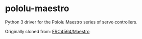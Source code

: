 # pololu-maestro

Python 3 driver for the Pololu Maestro series of servo controllers.

Originally cloned from: [FRC4564/Maestro](https://github.com/FRC4564/Maestro/)
